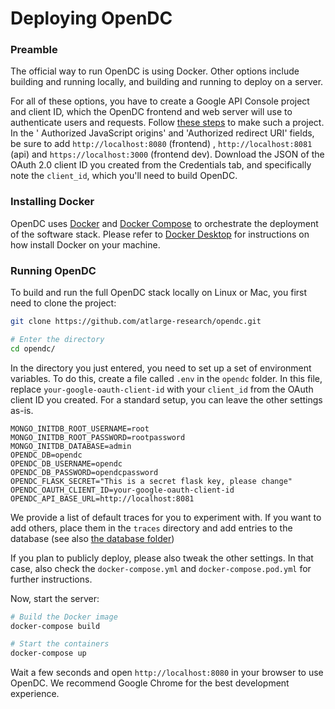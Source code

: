 # Deploying OpenDC

### Preamble

The official way to run OpenDC is using Docker. Other options include building and running locally, and building and
running to deploy on a server.

For all of these options, you have to create a Google API Console project and client ID, which the OpenDC frontend and
web server will use to authenticate users and requests.
Follow [these steps](https://developers.google.com/identity/sign-in/web/sign-in) to make such a project. In the '
Authorized JavaScript origins' and 'Authorized redirect URI' fields, be sure to add `http://localhost:8080` (frontend)
, `http://localhost:8081` (api) and `https://localhost:3000` (frontend dev). Download the JSON of the OAuth 2.0 client
ID you created from the Credentials tab, and specifically note the `client_id`, which you'll need to build OpenDC.

### Installing Docker

OpenDC uses [Docker](https://www.docker.com/) and [Docker Compose](https://docs.docker.com/compose/) to orchestrate the
deployment of the software stack. Please refer to [Docker Desktop](https://www.docker.com/products/docker-desktop) for
instructions on how install Docker on your machine.

### Running OpenDC

To build and run the full OpenDC stack locally on Linux or Mac, you first need to clone the project:

```bash
git clone https://github.com/atlarge-research/opendc.git

# Enter the directory
cd opendc/
```

In the directory you just entered, you need to set up a set of environment variables. To do this, create a file
called `.env` in the `opendc` folder. In this file, replace `your-google-oauth-client-id` with your `client_id` from the
OAuth client ID you created. For a standard setup, you can leave the other settings as-is.

```.env
MONGO_INITDB_ROOT_USERNAME=root
MONGO_INITDB_ROOT_PASSWORD=rootpassword
MONGO_INITDB_DATABASE=admin
OPENDC_DB=opendc
OPENDC_DB_USERNAME=opendc
OPENDC_DB_PASSWORD=opendcpassword
OPENDC_FLASK_SECRET="This is a secret flask key, please change"
OPENDC_OAUTH_CLIENT_ID=your-google-oauth-client-id
OPENDC_API_BASE_URL=http://localhost:8081
```

We provide a list of default traces for you to experiment with. If you want to add others, place them in the `traces`
directory and add entries to the database (see also [the database folder](database/mongo-init-opendc-db.sh))

If you plan to publicly deploy, please also tweak the other settings. In that case, also check the `docker-compose.yml`
and `docker-compose.pod.yml` for further instructions.

Now, start the server:

```bash
# Build the Docker image
docker-compose build

# Start the containers
docker-compose up
```

Wait a few seconds and open `http://localhost:8080` in your browser to use OpenDC. We recommend Google Chrome for the
best development experience.
